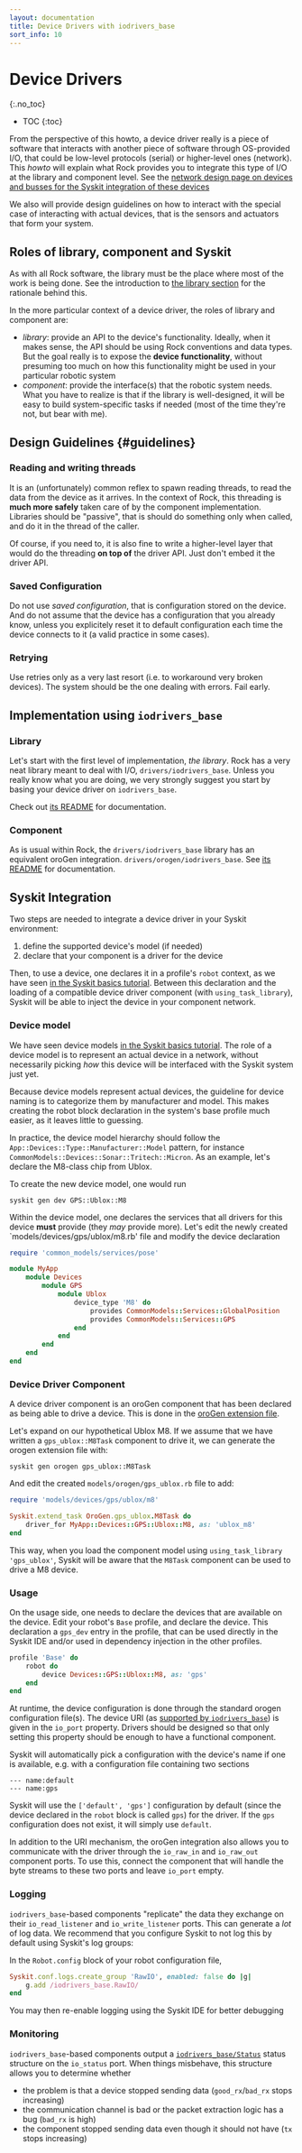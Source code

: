 ```yaml
---
layout: documentation
title: Device Drivers with iodrivers_base
sort_info: 10
---
```


# Device Drivers
{:.no_toc}

- TOC
{:toc}

From the perspective of this howto, a device driver really is a piece of
software that interacts with another piece of software through OS-provided
I/O, that could be low-level protocols (serial) or higher-level ones
(network). This _howto_ will explain what Rock provides you to integrate this
type of I/O at the library and component level. See the [network design page on
devices and busses for the Syskit integration of these devices](../component_networks/devices_and_busses.html)

We also will provide design guidelines on how to interact with the special
case of interacting with actual devices, that is the sensors and actuators
that form your system.

## Roles of library, component and Syskit

As with all Rock software, the library must be the place where most of the work
is being done. See the introduction to [the library section](../libraries/index.html)
for the rationale behind this.

In the more particular context of a device driver, the roles of library and
component are:

- _library_: provide an API to the device's functionality. Ideally, when it makes
  sense, the API should be using Rock conventions and data types. But the goal
  really is to expose the **device functionality**, without presuming too much
  on how this functionality might be used in your particular robotic system
- _component_: provide the interface(s) that the robotic system needs. What you
  have to realize is that if the library is well-designed, it will be easy to
  build system-specific tasks if needed (most of the time they're not, but bear
  with me).

## Design Guidelines {#guidelines}

### Reading and writing threads

It is an (unfortunately) common reflex to spawn reading threads, to read the
data from the device as it arrives. In the context of Rock, this threading is
**much more safely** taken care of by the component implementation. Libraries
should be "passive", that is should do something only when called, and do it
in the thread of the caller.

Of course, if you need to, it is also fine to write a higher-level layer that
would do the threading **on top of** the driver API. Just don't embed it the driver
API.

### Saved Configuration

Do not use _saved configuration_, that is configuration stored on the device.
And do not assume that the device has a configuration that you already know,
unless you explicitely reset it to default configuration each time the device
connects to it (a valid practice in some cases).

### Retrying

Use retries only as a very last resort (i.e. to workaround very broken devices).
The system should be the one dealing with errors. Fail early.

## Implementation using `iodrivers_base`

### Library

Let's start with the first level of implementation, _the library_. Rock has
a very neat library meant to deal with I/O, `drivers/iodrivers_base`. Unless
you really know what you are doing, we very strongly suggest you start by
basing your device driver on `iodrivers_base`.

Check out [its README](https://github.com/rock-core/drivers-iodrivers_base)
for documentation.

### Component

As is usual within Rock, the `drivers/iodrivers_base` library has an equivalent
oroGen integration. `drivers/orogen/iodrivers_base`. See
[its README](https://github.com/rock-core/drivers-orogen-iodrivers_base)
for documentation.

## Syskit Integration

Two steps are needed to integrate a device driver in your Syskit environment:

1. define the supported device's model (if needed)
2. declare that your component is a driver for the device

Then, to use a device, one declares it in a profile's `robot` context, as we
have seen [in the Syskit basics tutorial](../basics/devices.html). Between this
declaration and the loading of a compatible device driver component (with
`using_task_library`), Syskit will be able to inject the device in your component
network.

### Device model

We have seen device models [in the Syskit basics tutorial](../basics/devices.html).
The role of a device model is to represent an actual device in a network, without
necessarily picking _how_ this device will be interfaced with the Syskit system
just yet.

Because device models represent actual devices, the guideline for device naming
is to categorize them by manufacturer and model. This makes creating the
robot block declaration in the system's base profile much easier, as it leaves
little to guessing.

In practice, the device model hierarchy should follow the
`App::Devices::Type::Manufacturer::Model` pattern, for instance
`CommonModels::Devices::Sonar::Tritech::Micron`. As an example, let's declare
the M8-class chip from Ublox.

To create the new device model, one would run

~~~shell
syskit gen dev GPS::Ublox::M8
~~~

Within the device model, one declares the services that all drivers for this
device **must** provide (they *may* provide more). Let's edit the newly
created `models/devices/gps/ublox/m8.rb' file and modify the device declaration

~~~ruby
require 'common_models/services/pose'

module MyApp
    module Devices
        module GPS
            module Ublox
                device_type 'M8' do
                    provides CommonModels::Services::GlobalPosition
                    provides CommonModels::Services::GPS
                end
            end
        end
    end
end
~~~

### Device Driver Component

A device driver component is an oroGen component that has been declared as
being able to drive a device. This is done in the
[oroGen extension file](../basics/deployment.html).

Let's expand on our hypothetical Ublox M8. If we assume that we have written a
`gps_ublox::M8Task` component to drive it, we can generate the orogen extension
file with:

~~~shell
syskit gen orogen gps_ublox::M8Task
~~~

And edit the created `models/orogen/gps_ublox.rb` file to add:

~~~ruby
require 'models/devices/gps/ublox/m8'

Syskit.extend_task OroGen.gps_ublox.M8Task do
    driver_for MyApp::Devices::GPS::Ublox::M8, as: 'ublox_m8'
end
~~~

This way, when you load the component model using `using_task_library 'gps_ublox'`,
Syskit will be aware that the `M8Task` component can be used to drive a M8 device.

### Usage

On the usage side, one needs to declare the devices that are available on the
device. Edit your robot's `Base` profile, and declare the device. This
declaration a `gps_dev` entry in the profile, that can be used directly in
the Syskit IDE and/or used in dependency injection in the other profiles.

~~~ruby
profile 'Base' do
    robot do
        device Devices::GPS::Ublox::M8, as: 'gps'
    end
end
~~~

At runtime, the device configuration is done through the standard orogen
configuration file(s). The device URI
(as [supported by `iodrivers_base`](https://github.com/rock-core/drivers-iodrivers_base))
is given in the `io_port` property. Drivers should be designed so that only setting
this property should be enough to have a functional component.

Syskit will automatically pick a configuration with the device's name if one
is available, e.g. with a configuration file containing two sections

~~~
--- name:default
--- name:gps
~~~

Syskit will use the `['default', 'gps']` configuration by default (since the
device declared in the `robot` block is called `gps`) for the driver. If the
`gps` configuration does not exist, it will simply use `default`.

In addition to the URI mechanism, the oroGen integration also allows you to
communicate with the driver through the `io_raw_in` and `io_raw_out`
component ports. To use this, connect the component that will handle the byte
streams to these two ports and leave `io_port` empty.

### Logging

`iodrivers_base`-based components "replicate" the data they
exchange on their `io_read_listener` and `io_write_listener` ports. This can
generate a *lot* of log data. We recommend that you configure Syskit to not
log this by default using Syskit's log groups:

In the `Robot.config` block of your robot configuration file,

~~~ruby
Syskit.conf.logs.create_group 'RawIO', enabled: false do |g|
    g.add /iodrivers_base.RawIO/
end
~~~

You may then re-enable logging using the Syskit IDE for better debugging

### Monitoring

`iodrivers_base`-based components output a [`iodrivers_base/Status`](https://github.com/rock-core/drivers-iodrivers_base/blob/master/src/Status.hpp)
status structure on the `io_status` port. When things misbehave, this
structure allows you to determine whether
- the problem is that a device stopped sending data (`good_rx`/`bad_rx` stops
  increasing)
- the communication channel is bad or the packet extraction logic has a bug
  (`bad_rx` is high)
- the component stopped sending data even though it should not have (`tx` stops
  increasing)
